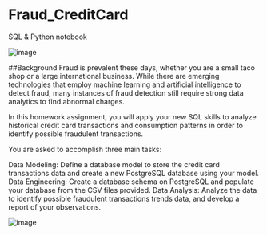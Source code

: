 # Fraud_CreditCard
SQL &amp; Python notebook


![image](https://github.com/NeycJ/Fraud_CreditCard/assets/119983738/7aa4a94c-095c-4d15-abf2-9b213dc3f08a)

##Background
Fraud is prevalent these days, whether you are a small taco shop or a large international business. While there are emerging technologies that employ machine learning and artificial intelligence to detect fraud, many instances of fraud detection still require strong data analytics to find abnormal charges.

In this homework assignment, you will apply your new SQL skills to analyze historical credit card transactions and consumption patterns in order to identify possible fraudulent transactions.

You are asked to accomplish three main tasks:

 Data Modeling: Define a database model to store the credit card transactions data and create a new PostgreSQL database using your model.
 Data Engineering: Create a database schema on PostgreSQL and populate your database from the CSV files provided.
 Data Analysis: Analyze the data to identify possible fraudulent transactions trends data, and develop a report of your observations.
 
![image](https://github.com/NeycJ/Fraud_CreditCard/assets/119983738/5b7bfca3-7c53-4d57-aaee-14dfb8fe4827)


